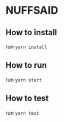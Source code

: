 # NUFFSAID

## How to install

run `yarn install`

## How to run

run `yarn start`

## How to test

run `yarn test`
